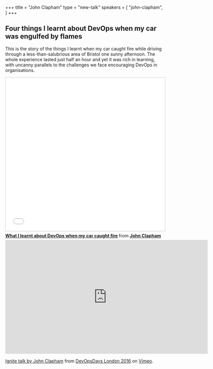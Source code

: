 +++
title = "John Clapham"
type = "new-talk"
speakers = [
        "john-clapham",
]
+++
## Four things I learnt about DevOps when my car was engulfed by flames

This is the story of the things I learnt when my car caught fire while driving through a less-than-salubrious area of Bristol one sunny afternoon.  The whole experience lasted just half an hour and yet it was rich in learning, with uncanny parallels to the challenges we face encouraging DevOps in organisations.

<iframe src="//www.slideshare.net/slideshow/embed_code/key/I9J8FwlnkBXEAL" width="595" height="485" frameborder="0" marginwidth="0" marginheight="0" scrolling="no" style="border:1px solid #CCC; border-width:1px; margin-bottom:5px; max-width: 100%;" allowfullscreen> </iframe> <div style="margin-bottom:5px"> <strong> <a href="//www.slideshare.net/john.clapham/what-i-learnt-about-devops-when-my-car-caught-fire" title="What I learnt about DevOps when my car caught fire" target="_blank">What I learnt about DevOps when my car caught fire</a> </strong> from <strong><a href="//www.slideshare.net/john.clapham" target="_blank">John Clapham</a></strong> </div>

<iframe src="https://player.vimeo.com/video/165184750" width="640" height="360" frameborder="0" webkitallowfullscreen mozallowfullscreen allowfullscreen></iframe>
<p><a href="https://vimeo.com/165184750">Ignite talk by John Clapham</a> from <a href="https://vimeo.com/devopsdaysldn16">DevOpsDays London 2016</a> on <a href="https://vimeo.com">Vimeo</a>.</p>